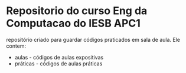 # Repositorio do curso Eng da Computacao do IESB APC1

repositório criado para guardar códigos praticados em sala de aula. Ele contem:
* aulas - códigos de aulas expositivas
* práticas - códigos de aulas práticas 
